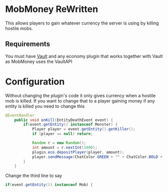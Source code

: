 # MobMoney ReWritten

This allows players to gain whatever currency the server is using by killing hostile mobs. 

## Requirements

You must have [Vault](https://dev.bukkit.org/projects/vault) and any economy plugin that works together with Vault as MobMoney uses the VaultAPI


# Configuration

Without changing the plugin's code it only gives currency when a hostile mob is killed. If you want to change that to a player gaining money if any entity is killed you need to change this

```java
@EventHandler
    public void onKill(EntityDeathEvent event) {
        if(event.getEntity() instanceof Monster) {
            Player player = event.getEntity().getKiller();
            if (player == null) return;

            Random r = new Random();
            int amount = r.nextInt(1000);
            plugin.eco.depositPlayer(player, amount);
            player.sendMessage(ChatColor.GREEN + "" + ChatColor.BOLD + "+ $" + amount);
        }
    }

```
Change the third line to say 
```java
if(event.getEntity()) instanceof Mob) {
```